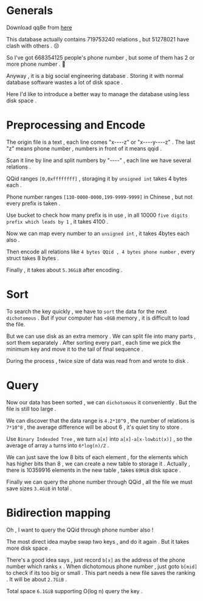 # Generals

Download qq8e from [here](https://github.com/qq8e/qq)

This database actually contains 719753240 relations , but 51278021 have clash with others . 😔

So I've got 668354125 people's phone number , but some of them has 2 or more phone number . 🤬

Anyway , it is a big social engineering database . Storing it with normal database software wastes a lot of disk space .

Here I'd like to introduce a better way to manage the database using less disk space .

# Preprocessing and Encode

The origin file is a text , each line comes "x----z" or "x----y----z" . The last "z" means phone number , numbers in front of it means qqid .

Scan it line by line and split numbers by "----" , each line we have several relations .

QQid ranges `[0,0xffffffff]` , storaging it by `unsigned int` takes 4 bytes each .

Phone number ranges `[130-0000-0000,199-9999-9999]` in Chinese , but not every prefix is taken .

Use bucket to check how many prefix is in use , in all 10000 `five digits prefix which leads by 1` , it takes 4100 .

Now we can map every number to an `unsigned int` , it takes 4bytes each also .

Then encode all relations like `4 bytes QQid , 4 bytes phone number` , every struct takes 8 bytes .

Finally , it takes about `5.36GiB` after encoding .

# Sort

To search the key quickly , we have to `sort` the data for the next `dichotomous` . But if your computer has `<8GB` memory , it is difficult to load the file.

But we can use disk as an extra memory . We can split file into many parts , sort them separately . After sorting every part , each time we pick the minimum key and move it to the tail of final sequence .

During the process , twice size of data was read from and wrote to disk .

# Query

Now our data has been sorted , we can `dichotomous` it conveniently . But the file is still too large .

We can discover that the data range is `4.2*10^9` , the number of relations is `7*10^8` , the average difference will be about 6 , it's quiet tiny to store .

Use `Binary Indexded Tree` , we turn `a[x]` into `a[x]-a[x-lowbit(x)]` , so the average of array `a` turns into `6*log(n)/2` .

We can just save the low 8 bits of each element , for the elements which has higher bits than 8 , we can create a new table to storage it . Actually , there is 10359916 elements in the new table , takes `69MiB` disk space .

Finally we can query the phone number through QQid , all the file we must save sizes `3.4GiB` in total .

# Bidirection mapping

Oh , I want to query the QQid through phone number also !

The most direct idea maybe swap two keys , and do it again . But it takes more disk space .

There's a good idea says , just record `b[x]` as the address of the phone number which ranks `x` . When dichotomous phone number , just goto `b[mid]` to check if its too big or small .
This part needs a new file saves the ranking . It will be about `2.7GiB` . 

Total space `6.1GiB` supporting O(log n) query the key .
